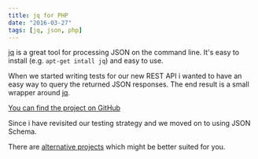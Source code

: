 ```yaml
---
title: jq for PHP
date: "2016-03-27"
tags: [jq, json, php]
---
```

[jq](https://stedolan.github.io/jq/) is a great tool for processing JSON on the command line.
It's easy to install (e.g. `apt-get intall jq`) and easy to use.

When we started writing tests for our new REST API i wanted to have an easy way to query the returned JSON responses.
The end result is a small wrapper around [jq](https://stedolan.github.io/jq/).

[You can find the project on GitHub](https://github.com/estahn/json-query-wrapper)

Since i have revisited our testing strategy and we moved on to using JSON Schema.

There are [alternative projects](https://github.com/estahn/json-query-wrapper#alternatives) which might be better suited for you.
